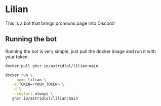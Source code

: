 # Lilian

This is a bot that brings pronouns.page into Discord!

## Running the bot

Running the bot is very simple, just pull the docker image and run it with your token.

```bash
docker pull ghcr.io/astridlol/lilian:main

docker run \
   --name lilian \
   -e TOKEN=<YOUR_TOKEN> \
   -d \
   --restart always \
   ghcr.io/astridlol/lilian:main
```
